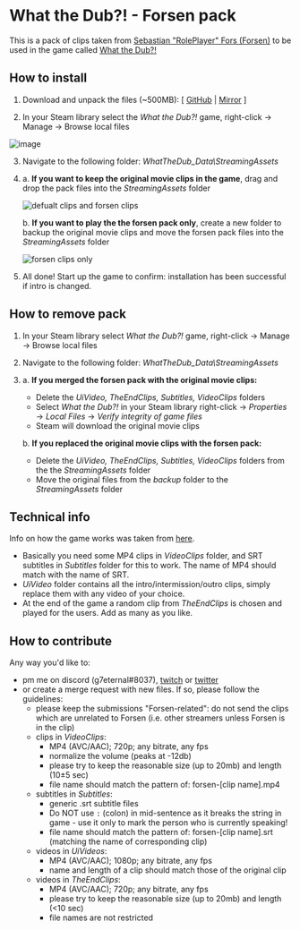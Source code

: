 # What the Dub?! - Forsen pack
This is a pack of clips taken from [Sebastian "RolePlayer" Fors (Forsen)](https://twitch.tv/forsen) to be used in the game called [What the Dub?!](https://store.steampowered.com/app/1495860/What_The_Dub/)

## How to install
1. Download and unpack the files (~500MB): \[ [GitHub](https://github.com/g7eternal/wtd-forsen-pack/archive/refs/heads/main.zip) | [Mirror](https://g7eternal.ru/misc/wtd-forsen-pack.zip) \]

2. In your Steam library select the *What the Dub?!* game, right-click -> Manage -> Browse local files

![image](https://user-images.githubusercontent.com/18620902/116490233-e6cafe80-a8a7-11eb-89fd-cb1cd43eca84.png)

3. Navigate to the following folder: _WhatTheDub_Data\StreamingAssets_

4. 
    a. **If you want to keep the original movie clips in the game**, drag and drop the pack files into the _StreamingAssets_ folder

    ![defualt clips and forsen clips](https://user-images.githubusercontent.com/18620902/116491289-973a0200-a8aa-11eb-9475-16b2a87b2b55.gif)

    b. **If you want to play the the forsen pack only**, create a new folder to backup the original movie clips and move the forsen pack files into the _StreamingAssets_ folder

    ![forsen clips only](https://user-images.githubusercontent.com/18620902/116491700-8b027480-a8ab-11eb-9c9e-89aeea4a9d90.gif)

5. All done! Start up the game to confirm: installation has been successful if intro is changed.

## How to remove pack
1. In your Steam library select *What the Dub?!* game, right-click -> Manage -> Browse local files

2. Navigate to the following folder: _WhatTheDub_Data\StreamingAssets_

3. 
    a. **If you merged the forsen pack with the original movie clips:**

    * Delete the _UiVideo, TheEndClips, Subtitles, VideoClips_ folders
    * Select *What the Dub?!* in your Steam library right-click -> *Properties* -> *Local Files* -> *Verify integrity of game files*
    * Steam will download the original movie clips
    
    b. **If you replaced the original movie clips with the forsen pack:**

    * Delete the _UiVideo, TheEndClips, Subtitles, VideoClips_ folders from the the _StreamingAssets_ folder
    * Move the original files from the _backup_ folder to the _StreamingAssets_ folder

## Technical info
Info on how the game works was taken from [here](https://www.reddit.com/r/RedditAndChill/comments/mtacw3/lets_make_new_what_the_dub_vids_peepopog/).
- Basically you need some MP4 clips in _VideoClips_ folder, and SRT subtitles in _Subtitles_ folder for this to work. The name of MP4 should match with the name of SRT.
- _UiVideo_ folder contains all the intro/intermission/outro clips, simply replace them with any video of your choice.
- At the end of the game a random clip from _TheEndClips_ is chosen and played for the users. Add as many as you like.

## How to contribute
Any way you'd like to:
- pm me on discord (g7eternal#8037), [twitch](https://twitch.tv/g7eternal) or [twitter](https://twitter.com/g7_eternal)
- or create a merge request with new files. If so, please follow the guidelines:
  - please keep the submissions "Forsen-related": do not send the clips which are unrelated to Forsen (i.e. other streamers unless Forsen is in the clip)
  - clips in _VideoClips_:
    - MP4 (AVC/AAC); 720p; any bitrate, any fps
    - normalize the volume (peaks at -12db)
    - please try to keep the reasonable size (up to 20mb) and length (10±5 sec)
    - file name should match the pattern of: forsen-\[clip name\].mp4
  - subtitles in _Subtitles_:
    - generic .srt subtitle files
    - Do NOT use ```:``` (colon) in mid-sentence as it breaks the string in game - use it only to mark the person who is currently speaking!
    - file name should match the pattern of: forsen-\[clip name\].srt (matching the name of corresponding clip)
  - videos in _UiVideos_:
    - MP4 (AVC/AAC); 1080p; any bitrate, any fps
    - name and length of a clip should match those of the original clip
  - videos in _TheEndClips_:
    - MP4 (AVC/AAC); 720p; any bitrate, any fps
    - please try to keep the reasonable size (up to 20mb) and length (<10 sec)
    - file names are not restricted


